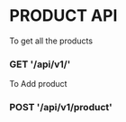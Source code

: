 # PRODUCT API

To get all the products

### GET '/api/v1/'

To Add product

### POST '/api/v1/product'

